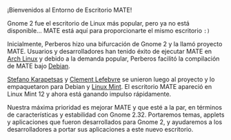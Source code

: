 <!--
.. link:
.. description:
.. tags: Arch Linux,Debian,Linux Mint
.. date: 2011-12-05 12:00:30
.. title: Presentación del Escritorio MATE
.. slug: 2011-12-05-introducing-mate-desktop
.. author: Clement Lefebvre
-->

¡Bienvenidos al Entorno de Escritorio MATE!

Gnome 2 fue el escritorio de Linux más popular, pero ya no está disponible... MATE
está aquí para proporcionarte el mismo escritorio `:)`

Inicialmente, Perberos hizo una bifurcación de Gnome 2 y la llamó proyecto MATE. Usuarios y
desarrolladores han tenido éxito de ejecutar MATE en [Arch Linux](https://www.archlinux.org)
y debido a la demanda popular, Perberos facilitó la compilación de MATE bajo
[Debian](https://www.debian.org).

[Stefano Karapetsas](https://github.com/stefano-k) y [Clement Lefebvre](https://github.com/clefebvre)
se unieron luego al proyecto y lo empaquetaron para Debian y [Linux Mint](https://www.linuxmint.com).
El escritorio MATE apareció en Linux Mint 12 y ahora está ganando impulso rápidamente.

Nuestra máxima prioridad es mejorar MATE y que esté a la par, en términos de características
y estabilidad con Gnome 2.32. Portaremos temas, applets y aplicaciones que
fueron desarrollados para Gnome 2, y ayudaremos a los desarrolladores a portar sus aplicaciones a este
nuevo escritorio.

